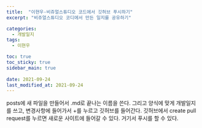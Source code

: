 ```yaml
---
title:  "이현우-비쥬얼스튜디오 코드에서 깃허브 푸시하기"
excerpt: "비쥬얼스튜디오 코디에서 만든 일지를 공유하기"

categories:
  - 개발일지
tags:
  - 이현우

toc: true
toc_sticky: true
sidebar_main: true
 
date: 2021-09-24
last_modified_at: 2021-09-24
---
```

posts에 새 파일을 만들어서 .md로 끝나는 이름을 쓴다. 그리고 양식에 맞게 개발일지를 쓰고, 변경사항에 들어가서 +를 누르고 깃허브를 들어간다. 깃허브에서 create pull request를 누르면 새로운 사이트에 들어갈 수 있다. 거기서 푸시를 할 수 있다. 